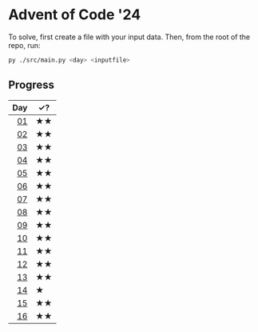 ﻿# Advent of Code '24

To solve, first create a file with your input data. Then, from the root of the repo, run:

``` bash
py ./src/main.py <day> <inputfile>
```

## Progress

| Day |✓? |
| --: | --- |
| [01](./src/days/d01/main.py) |★★|
| [02](./src/days/d02/main.py) |★★|
| [03](./src/days/d03/main.py) |★★|
| [04](./src/days/d04/main.py) |★★|
| [05](./src/days/d05/main.py) |★★|
| [06](./src/days/d06/main.py) |★★|
| [07](./src/days/d07/main.py) |★★|
| [08](./src/days/d08/main.py) |★★|
| [09](./src/days/d09/main.py) |★★|
| [10](./src/days/d10/main.py) |★★|
| [11](./src/days/d11/main.py) |★★|
| [12](./src/days/d12/main.py) |★★|
| [13](./src/days/d13/main.py) |★★|
| [14](./src/days/d14/main.py) |★|
| [15](./src/days/d15/main.py) |★★|
| [16](./src/days/d16/main.py) |★★|
